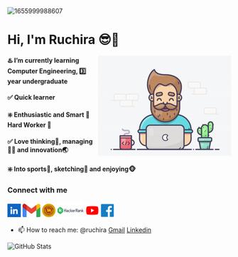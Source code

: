 ![1655999988607](https://user-images.githubusercontent.com/99112218/224882620-2d0f6ae5-ca69-4f04-a5b9-83edc6d47978.jpeg)
<h1 align="left">Hi, I'm Ruchira 😎👋</h1>
<img align="right" alt="coding" width="300" src="https://github.com/RuchiraTharaka/RuchiraTharaka/blob/main/ezgif.com-video-to-gif.gif">
<h4 align="left"> ♨️ I’m currently learning Computer Engineering,  3️⃣ year undergraduate</h4>
<h4 align="left"> ✅ Quick learner </h4>
<h4 align="left"> ❇️ Enthusiastic and Smart 🐘 Hard Worker 🐎</h4>
<h4 align="left"> ✅ Love thinking🤔, managing👮‍♂️ and innovation🌏</h4>
<h4 align="left"> ❇️ Into sports🏏, sketching🎨 and enjoying🐵</h4>
<h3 align="left"> Connect with me</h3>
<p align="left">
  <a href="https://www.linkedin.com/in/ruchira-tharaka-51423b212/" target="blank"><img align="center" src="https://github.com/RuchiraTharaka/RuchiraTharaka/blob/main/logos/linkedin.png" alt="Ruchira Tharaka" height="30" width="30"/></a>
  <a href="mailto:ruchirakannangara21@gmail.com" target="blank" ><img align="center" src="https://github.com/RuchiraTharaka/RuchiraTharaka/blob/main/logos/gmail.png" alt="Ruchira Tharaka" height="30" width="40"/></a>
  <a href="https://people.ce.pdn.ac.lk/students/e18/354/" target="blank" ><img align="center" src="https://github.com/RuchiraTharaka/RuchiraTharaka/blob/main/logos/uop.png" alt="Ruchira Tharaka" height="30" width="30"/></a>
  <a href="https://www.hackerrank.com/ruchirakannanga1" target="blank" ><img align="center" src="https://github.com/RuchiraTharaka/RuchiraTharaka/blob/main/logos/hr.png" alt="Ruchira Tharaka" height="40" width="60"/></a>
  <a href="https://www.youtube.com/@ruchiratharaka8532" target="blank" ><img align="center" src="https://github.com/RuchiraTharaka/RuchiraTharaka/blob/main/logos/utube.png" alt="Ruchira Tharaka" height="30" width="30"/></a>
  <a href="https://www.facebook.com/profile.php?id=100073391425545" target="blank" ><img align="center" src="https://github.com/RuchiraTharaka/RuchiraTharaka/blob/main/logos/fb.png" alt="Ruchira Tharaka" height="30" width="30"/></a>

- 📫 How to reach me: @ruchira [Gmail](ruchirakannangara21@gmail.com) [Linkedin](https://www.linkedin.com/in/ruchira-tharaka-51423b212/)

![GitHub Stats](https://github-readme-stats.vercel.app/api?username=RuchiraTharaka&theme=tokyonight)
<!---dracula, highcontrast, synthwave, cobait, onedark, tokyonight, gruvbox, merko, dark, radical-->

<!-- -![Top languages](https://github-readme-stats.vercel.app/api/top-langs/?username=RuchiraTharaka&show_icons=true&theme=radical) -->

